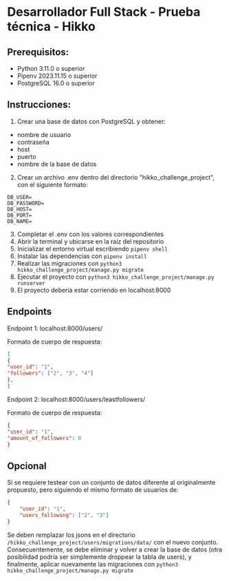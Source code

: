 # Desarrollador Full Stack - Prueba técnica - Hikko

## Prerequisitos:

- Python 3.11.0 o superior
- Pipenv 2023.11.15 o superior
- PostgreSQL 16.0 o superior

## Instrucciones:

1. Crear una base de datos con PostgreSQL y obtener:
  - nombre de usuario
  - contraseña
  - host
  - puerto
  - nombre de la base de datos
2. Crear un archivo .env dentro del directorio "hikko_challenge_project", con el siguiente formato:
```env
DB_USER=
DB_PASSWORD=
DB_HOST=
DB_PORT=
DB_NAME=
```
3. Completar el .env con los valores correspondientes
4. Abrir la terminal y ubicarse en la raíz del repositorio
5. Inicializar el entorno virtual escribiendo ```pipenv shell```
6. Instalar las dependencias con ```pipenv install```
7. Realizar las migraciones con ```python3 hikko_challenge_project/manage.py migrate```
8. Ejecutar el proyecto con ```python3 hikko_challenge_project/manage.py runserver```
9. El proyecto debería estar corriendo en localhost:8000

## Endpoints
Endpoint 1: localhost:8000/users/

Formato de cuerpo de respuesta:
```json
[
{
"user_id": "1",
"followers": ["2", "3", "4"]
},
]
```
Endpoint 2: localhost:8000/users/leastfollowers/

Formato de cuerpo de respuesta:
```json
{
"user_id": "1",
"amount_of_followers": 0
}
```

## Opcional
Si se requiere testear con un conjunto de datos diferente al originalmente propuesto, pero siguiendo el mismo formato de usuarios de:
```json
{
    "user_id": "1",
    "users_following": ["2", "3"]
}
```
Se deben remplazar los jsons en el directorio ```/hikko_challenge_project/users/migrations/data/``` con el nuevo conjunto. Consecuentemente, se debe eliminar y volver a crear la base de datos (otra posibilidad podría ser simplemente droppear la tabla de users), y finalmente, aplicar nuevamente las migraciones con 
```python3 hikko_challenge_project/manage.py migrate```
